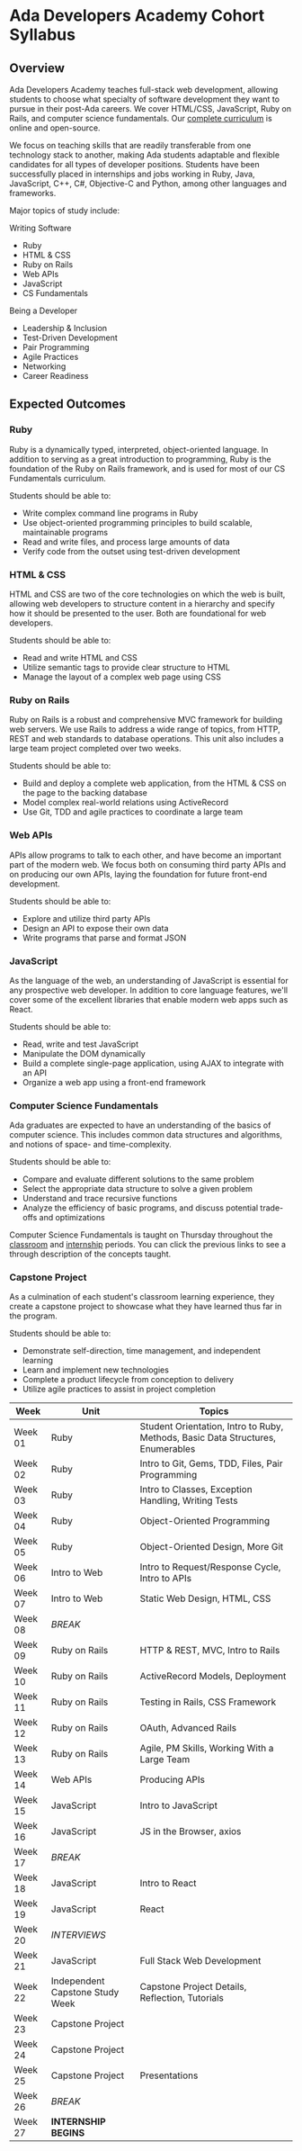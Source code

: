 # Ada Developers Academy Cohort Syllabus

## Overview

Ada Developers Academy teaches full-stack web development, allowing students to choose what specialty of software development they want to pursue in their post-Ada careers. We cover HTML/CSS, JavaScript, Ruby on Rails, and computer science fundamentals. Our [complete curriculum](https://github.com/Ada-Developers-Academy/textbook-curriculum/) is online and open-source.

We focus on teaching skills that are readily transferable from one technology stack to another, making Ada students adaptable and flexible candidates for all types of developer positions. Students have been successfully placed in internships and jobs working in Ruby, Java, JavaScript, C++, C#, Objective-C and Python, among other languages and frameworks.

Major topics of study include:

Writing Software
- Ruby
- HTML & CSS
- Ruby on Rails
- Web APIs
- JavaScript
- CS Fundamentals

Being a Developer
- Leadership & Inclusion
- Test-Driven Development
- Pair Programming
- Agile Practices
- Networking
- Career Readiness

## Expected Outcomes

### Ruby

Ruby is a dynamically typed, interpreted, object-oriented language. In addition to serving as a great introduction to programming, Ruby is the foundation of the Ruby on Rails framework, and is used for most of our CS Fundamentals curriculum.

Students should be able to:

* Write complex command line programs in Ruby
* Use object-oriented programming principles to build scalable, maintainable programs
* Read and write files, and process large amounts of data
* Verify code from the outset using test-driven development

### HTML & CSS

HTML and CSS are two of the core technologies on which the web is built, allowing web developers to structure content in a hierarchy and specify how it should be presented to the user. Both are foundational for web developers.

Students should be able to:

* Read and write HTML and CSS
* Utilize semantic tags to provide clear structure to HTML
* Manage the layout of a complex web page using CSS

### Ruby on Rails

Ruby on Rails is a robust and comprehensive MVC framework for building web servers. We use Rails to address a wide range of topics, from HTTP, REST and web standards to database operations. This unit also includes a large team project completed over two weeks.

Students should be able to:

* Build and deploy a complete web application, from the HTML & CSS on the page to the backing database
* Model complex real-world relations using ActiveRecord
* Use Git, TDD and agile practices to coordinate a large team

### Web APIs

APIs allow programs to talk to each other, and have become an important part of the modern web. We focus both on consuming third party APIs and on producing our own APIs, laying the foundation for future front-end development.

Students should be able to:

* Explore and utilize third party APIs
* Design an API to expose their own data
* Write programs that parse and format JSON

### JavaScript

As the language of the web, an understanding of JavaScript is essential for any prospective web developer. In addition to core language features, we'll cover some of the excellent libraries that enable modern web apps such as React.

Students should be able to:

* Read, write and test JavaScript
* Manipulate the DOM dynamically
* Build a complete single-page application, using AJAX to integrate with an API
* Organize a web app using a front-end framework

### Computer Science Fundamentals

Ada graduates are expected to have an understanding of the basics of computer science. This includes common data structures and algorithms, and notions of space- and time-complexity.

Students should be able to:

* Compare and evaluate different solutions to the same problem
* Select the appropriate data structure to solve a given problem
* Understand and trace recursive functions
* Analyze the efficiency of basic programs, and discuss potential trade-offs and optimizations

Computer Science Fundamentals is taught on Thursday throughout the [classroom](https://github.com/Ada-Developers-Academy/pedagogy/blob/master/cs-fundamentals-classroom.md) and [internship](https://github.com/Ada-Developers-Academy/pedagogy/blob/master/cs-fundamentals-internships.md) periods.  You can click the previous links to see a through description of the concepts taught. 

### Capstone Project

As a culmination of each student's classroom learning experience, they create a capstone project to showcase what they have learned thus far in the program.

Students should be able to:

* Demonstrate self-direction, time management, and independent learning
* Learn and implement new technologies
* Complete a product lifecycle from conception to delivery
* Utilize agile practices to assist in project completion

<!-- BEGIN_SCHEDULE -->

| Week    | Unit             | Topics
|---------|------------------|----------------------------------------
| Week 01 | Ruby             | Student Orientation, Intro to Ruby, Methods, Basic Data Structures, Enumerables
| Week 02 | Ruby             | Intro to Git, Gems, TDD, Files, Pair Programming
| Week 03 | Ruby             | Intro to Classes, Exception Handling, Writing Tests
| Week 04 | Ruby             | Object-Oriented Programming
| Week 05 | Ruby             | Object-Oriented Design, More Git
| Week 06 | Intro to Web     | Intro to Request/Response Cycle, Intro to APIs
| Week 07 | Intro to Web     | Static Web Design, HTML, CSS
| Week 08 | _BREAK_          | &nbsp;
| Week 09 | Ruby on Rails    | HTTP & REST, MVC, Intro to Rails
| Week 10 | Ruby on Rails    | ActiveRecord Models, Deployment
| Week 11 | Ruby on Rails    | Testing in Rails, CSS Framework
| Week 12 | Ruby on Rails    | OAuth, Advanced Rails
| Week 13 | Ruby on Rails    | Agile, PM Skills, Working With a Large Team
| Week 14 | Web APIs         | Producing APIs
| Week 15 | JavaScript       | Intro to JavaScript
| Week 16 | JavaScript       | JS in the Browser, axios
| Week 17 | _BREAK_          | &nbsp;
| Week 18 | JavaScript       | Intro to React
| Week 19 | JavaScript       | React
| Week 20 | _INTERVIEWS_     | &nbsp;
| Week 21 | JavaScript       | Full Stack Web Development
| Week 22 | Independent Capstone Study Week | Capstone Project Details, Reflection, Tutorials
| Week 23 | Capstone Project | &nbsp;
| Week 24 | Capstone Project | &nbsp;
| Week 25 | Capstone Project | Presentations
| Week 26 | _BREAK_          | &nbsp;
| Week 27 | __INTERNSHIP BEGINS__ | &nbsp;
